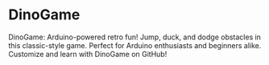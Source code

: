 # DinoGame
DinoGame: Arduino-powered retro fun! Jump, duck, and dodge obstacles in this classic-style game. Perfect for Arduino enthusiasts and beginners alike. Customize and learn with DinoGame on GitHub!

